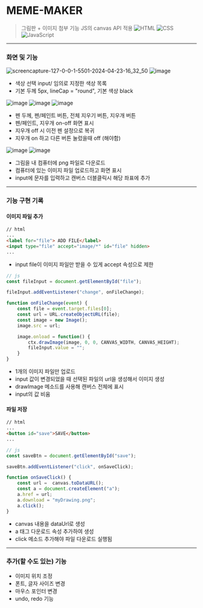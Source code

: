 # MEME-MAKER
> 그림판 + 이미지 첨부 기능
> JS의 canvas API 적용
> ![HTML](https://img.shields.io/badge/HTML-239120?style=for-the-badge&logo=html5&logoColor=white
) ![CSS](https://img.shields.io/badge/CSS-239120?&style=for-the-badge&logo=css3&logoColor=white
) ![JavaScript](https://img.shields.io/badge/JavaScript-F7DF1E?style=for-the-badge&logo=JavaScript&logoColor=white
)

---
### 화면 및 기능
![screencapture-127-0-0-1-5501-2024-04-23-16_32_50](https://github.com/jserin/meme-maker/assets/126732429/74f2b4ff-a278-4e03-aeec-342c1f2468f0)
![image](https://github.com/jserin/meme-maker/assets/126732429/9324ec92-477f-41a9-88f5-3f71f7683876)
- 색상 선택 input/ 임의로 지정한 색상 목록
- 기본 두께 5px, lineCap = "round", 기본 색상 black

![image](https://github.com/jserin/meme-maker/assets/126732429/abf37d4e-fa59-444d-92b8-f8634ded3945)
![image](https://github.com/jserin/meme-maker/assets/126732429/cfbcfb46-79b2-461b-87ed-55c520b210c1)
![image](https://github.com/jserin/meme-maker/assets/126732429/c1fe0d35-5a10-4f08-b027-47d34b17a906)
- 펜 두께, 펜/페인트 버튼, 전체 지우기 버튼, 지우개 버튼
- 펜/페인트, 지우개 on-off 화면 표시
- 지우개 off 시 이전 펜 설정으로 복귀
- 지우개 on 하고 다른 버튼 눌렀을때 off (해야함)

![image](https://github.com/jserin/meme-maker/assets/126732429/f5168347-f8f9-4574-abbb-14d6b15fdba3)
![image](https://github.com/jserin/meme-maker/assets/126732429/8edb7c8c-a8c3-4a26-8adc-9596a85de9eb)
- 그림을 내 컴퓨터에 png 파일로 다운로드
- 컴퓨터에 있는 이미지 파일 업로드하고 화면 표시
- input에 문자를 입력하고 캔버스 더블클릭시 해당 좌표에 추가

---
### 기능 구현 기록
#### 이미지 파일 추가
```html
// html
...
<label for="file"> ADD FILE</label>
<input type="file" accept="image/*" id="file" hidden>
...
```
- input file이 이미지 파일만 받을 수 있게 accept 속성으로 제한

```JavaScript
// js
const fileInput = document.getElementById("file");

fileInput.addEventListener("change", onFileChange);

function onFileChange(event) {
    const file = event.target.files[0];
    const url = URL.createObjectURL(file);
    const image = new Image();
    image.src = url;

    image.onload = function() {
        ctx.drawImage(image, 0, 0, CANVAS_WIDTH, CANVAS_HEIGHT);
        fileInput.value = "";
    }
}
```
- 1개의 이미지 파일만 업로드
- input 값이 변경되었을 때 선택된 파일의 url을 생성해서 이미지 생성
- drawImage 메소드를 사용해 캔버스 전체에 표시
- input의 값 비움

#### 파일 저장
```html
// html
...
<button id="save">SAVE</button>
...
```

```JavaScript
// js
const saveBtn = document.getElementById("save");

saveBtn.addEventListener("click", onSaveClick);

function onSaveClick() {
    const url =  canvas.toDataURL();
    const a = document.createElement("a");
    a.href = url;
    a.download = "myDrawing.png";
    a.click();
}
```
- canvas 내용을 dataUrl로 생성
- a 태그 다운로드 속성 추가하여 생성
- click 메소드 추가해야 파일 다운로드 실행됨

---
### 추가(할 수도 있는) 기능
- 이미지 위치 조정
- 폰트, 글자 사이즈 변경
- 마우스 포인터 변경
- undo, redo 기능
  
